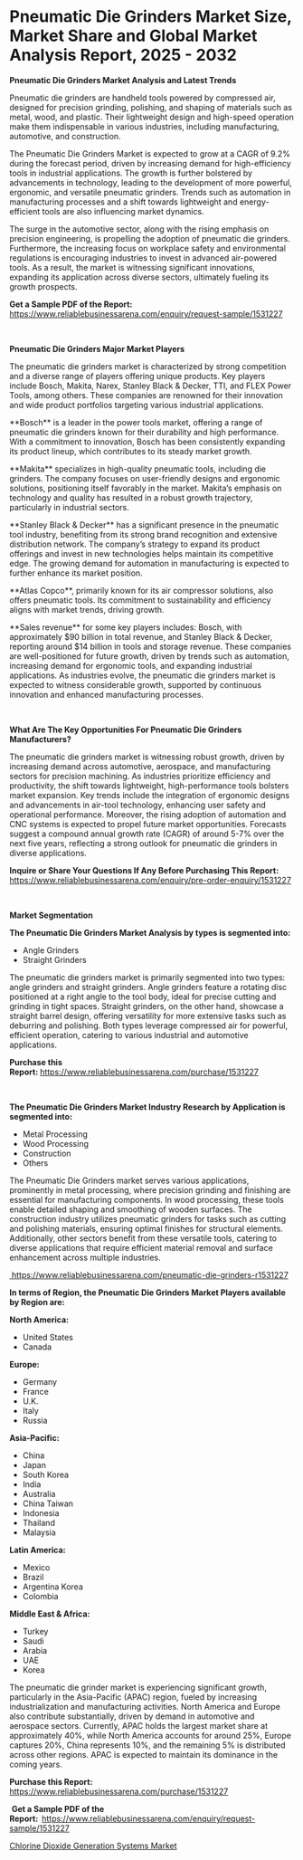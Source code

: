 <p><h1>Pneumatic Die Grinders Market Size, Market Share and Global Market Analysis Report, 2025 - 2032</h1></p><p><strong>Pneumatic Die Grinders Market Analysis and Latest Trends</strong></p>
<p><p>Pneumatic die grinders are handheld tools powered by compressed air, designed for precision grinding, polishing, and shaping of materials such as metal, wood, and plastic. Their lightweight design and high-speed operation make them indispensable in various industries, including manufacturing, automotive, and construction.</p><p>The Pneumatic Die Grinders Market is expected to grow at a CAGR of 9.2% during the forecast period, driven by increasing demand for high-efficiency tools in industrial applications. The growth is further bolstered by advancements in technology, leading to the development of more powerful, ergonomic, and versatile pneumatic grinders. Trends such as automation in manufacturing processes and a shift towards lightweight and energy-efficient tools are also influencing market dynamics. </p><p>The surge in the automotive sector, along with the rising emphasis on precision engineering, is propelling the adoption of pneumatic die grinders. Furthermore, the increasing focus on workplace safety and environmental regulations is encouraging industries to invest in advanced air-powered tools. As a result, the market is witnessing significant innovations, expanding its application across diverse sectors, ultimately fueling its growth prospects.</p></p>
<p><strong>Get a Sample PDF of the Report:&nbsp;</strong> <a href="https://www.reliablebusinessarena.com/enquiry/request-sample/1531227?utm_campaign=2187&utm_medium=2&utm_source=Github&utm_content=ia&utm_term=09042025&utm_id=pneumatic-die-grinders">https://www.reliablebusinessarena.com/enquiry/request-sample/1531227</a></p>
<p>&nbsp;</p>
<p><strong>Pneumatic Die Grinders Major Market Players</strong></p>
<p><p>The pneumatic die grinders market is characterized by strong competition and a diverse range of players offering unique products. Key players include Bosch, Makita, Narex, Stanley Black & Decker, TTI, and FLEX Power Tools, among others. These companies are renowned for their innovation and wide product portfolios targeting various industrial applications.</p><p>**Bosch** is a leader in the power tools market, offering a range of pneumatic die grinders known for their durability and high performance. With a commitment to innovation, Bosch has been consistently expanding its product lineup, which contributes to its steady market growth.</p><p>**Makita** specializes in high-quality pneumatic tools, including die grinders. The company focuses on user-friendly designs and ergonomic solutions, positioning itself favorably in the market. Makita’s emphasis on technology and quality has resulted in a robust growth trajectory, particularly in industrial sectors.</p><p>**Stanley Black & Decker** has a significant presence in the pneumatic tool industry, benefiting from its strong brand recognition and extensive distribution network. The company’s strategy to expand its product offerings and invest in new technologies helps maintain its competitive edge. The growing demand for automation in manufacturing is expected to further enhance its market position.</p><p>**Atlas Copco**, primarily known for its air compressor solutions, also offers pneumatic tools. Its commitment to sustainability and efficiency aligns with market trends, driving growth.</p><p>**Sales revenue** for some key players includes: Bosch, with approximately $90 billion in total revenue, and Stanley Black & Decker, reporting around $14 billion in tools and storage revenue. These companies are well-positioned for future growth, driven by trends such as automation, increasing demand for ergonomic tools, and expanding industrial applications. As industries evolve, the pneumatic die grinders market is expected to witness considerable growth, supported by continuous innovation and enhanced manufacturing processes.</p></p>
<p>&nbsp;</p>
<p><strong>What Are The Key Opportunities For Pneumatic Die Grinders Manufacturers?</strong></p>
<p><p>The pneumatic die grinders market is witnessing robust growth, driven by increasing demand across automotive, aerospace, and manufacturing sectors for precision machining. As industries prioritize efficiency and productivity, the shift towards lightweight, high-performance tools bolsters market expansion. Key trends include the integration of ergonomic designs and advancements in air-tool technology, enhancing user safety and operational performance. Moreover, the rising adoption of automation and CNC systems is expected to propel future market opportunities. Forecasts suggest a compound annual growth rate (CAGR) of around 5-7% over the next five years, reflecting a strong outlook for pneumatic die grinders in diverse applications.</p></p>
<p><strong>Inquire or Share Your Questions If Any Before Purchasing This Report:</strong> <a href="https://www.reliablebusinessarena.com/enquiry/pre-order-enquiry/1531227?utm_campaign=2187&utm_medium=2&utm_source=Github&utm_content=ia&utm_term=09042025&utm_id=pneumatic-die-grinders">https://www.reliablebusinessarena.com/enquiry/pre-order-enquiry/1531227</a></p>
<p>&nbsp;</p>
<p><strong>Market Segmentation</strong></p>
<p><strong>The Pneumatic Die Grinders Market Analysis by types is segmented into:</strong></p>
<p><ul><li>Angle Grinders</li><li>Straight Grinders</li></ul></p>
<p><p>The pneumatic die grinders market is primarily segmented into two types: angle grinders and straight grinders. Angle grinders feature a rotating disc positioned at a right angle to the tool body, ideal for precise cutting and grinding in tight spaces. Straight grinders, on the other hand, showcase a straight barrel design, offering versatility for more extensive tasks such as deburring and polishing. Both types leverage compressed air for powerful, efficient operation, catering to various industrial and automotive applications.</p></p>
<p><strong>Purchase this Report:&nbsp;</strong><a href="https://www.reliablebusinessarena.com/purchase/1531227?utm_campaign=2187&utm_medium=2&utm_source=Github&utm_content=ia&utm_term=09042025&utm_id=pneumatic-die-grinders">https://www.reliablebusinessarena.com/purchase/1531227</a></p>
<p>&nbsp;</p>
<p><strong>The Pneumatic Die Grinders Market Industry Research by Application is segmented into:</strong></p>
<p><ul><li>Metal Processing</li><li>Wood Processing</li><li>Construction</li><li>Others</li></ul></p>
<p><p>The Pneumatic Die Grinders market serves various applications, prominently in metal processing, where precision grinding and finishing are essential for manufacturing components. In wood processing, these tools enable detailed shaping and smoothing of wooden surfaces. The construction industry utilizes pneumatic grinders for tasks such as cutting and polishing materials, ensuring optimal finishes for structural elements. Additionally, other sectors benefit from these versatile tools, catering to diverse applications that require efficient material removal and surface enhancement across multiple industries.</p></p>
<p><a href="https://www.reliablebusinessarena.com/pneumatic-die-grinders-r1531227?utm_campaign=2187&utm_medium=2&utm_source=Github&utm_content=ia&utm_term=09042025&utm_id=pneumatic-die-grinders">&nbsp;https://www.reliablebusinessarena.com/pneumatic-die-grinders-r1531227</a></p>
<p><strong>In terms of Region, the Pneumatic Die Grinders Market Players available by Region are:</strong></p>
<p>
    <p> <strong> North America: </strong>
        <ul>
            <li>United States</li>
            <li>Canada</li>
        </ul>
        </p> 
    <p> <strong> Europe: </strong>
        <ul>
            <li>Germany</li>
            <li>France</li>
            <li>U.K.</li>
            <li>Italy</li>
            <li>Russia</li>
        </ul>
        </p> 
    <p> <strong> Asia-Pacific: </strong>
        <ul>
            <li>China</li>
            <li>Japan</li>
            <li>South Korea</li>
            <li>India</li>
            <li>Australia</li>
            <li>China Taiwan</li>
            <li>Indonesia</li>
            <li>Thailand</li>
            <li>Malaysia</li>
        </ul>
        </p> 
    <p> <strong> Latin America: </strong>
        <ul>
            <li>Mexico</li>
            <li>Brazil</li>
            <li>Argentina Korea</li>
            <li>Colombia</li>
        </ul>
        </p> 
    <p> <strong> Middle East & Africa: </strong>
        <ul>
            <li>Turkey</li>
            <li>Saudi</li>
            <li>Arabia</li>
            <li>UAE</li>
            <li>Korea</li>
        </ul>
    </p>
    </p>
<p><p>The pneumatic die grinder market is experiencing significant growth, particularly in the Asia-Pacific (APAC) region, fueled by increasing industrialization and manufacturing activities. North America and Europe also contribute substantially, driven by demand in automotive and aerospace sectors. Currently, APAC holds the largest market share at approximately 40%, while North America accounts for around 25%, Europe captures 20%, China represents 10%, and the remaining 5% is distributed across other regions. APAC is expected to maintain its dominance in the coming years.</p></p>
<p><strong>Purchase this Report: </strong><a href="https://www.reliablebusinessarena.com/purchase/1531227?utm_campaign=2187&utm_medium=2&utm_source=Github&utm_content=ia&utm_term=09042025&utm_id=pneumatic-die-grinders">https://www.reliablebusinessarena.com/purchase/1531227</a></p>
<p>&nbsp;<strong>Get a Sample PDF of the Report:&nbsp;&nbsp;</strong><a href="https://www.reliablebusinessarena.com/enquiry/request-sample/1531227?utm_campaign=2187&utm_medium=2&utm_source=Github&utm_content=ia&utm_term=09042025&utm_id=pneumatic-die-grinders">https://www.reliablebusinessarena.com/enquiry/request-sample/1531227</a></p>
<p><strong></strong></p>
<p><p><a href="https://github.com/mauripalmi/Market-Research-Report-List-6/blob/main/chlorine-dioxide-generation-systems-market.md?utm_campaign=2187&utm_medium=2&utm_source=Github&utm_content=ia&utm_term=09042025&utm_id=pneumatic-die-grinders">Chlorine Dioxide Generation Systems Market</a></p></p>